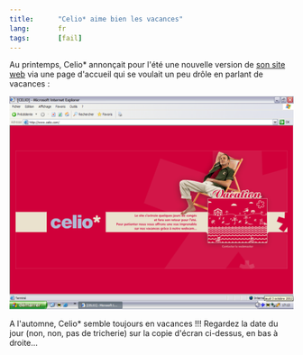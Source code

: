 ```yaml
--- 
title:      "Celio* aime bien les vacances" 
lang:       fr 
tags:       [fail]
---
```




Au printemps, Celio* annonçait pour l'été une nouvelle version de [son site web](http://www.celio.com/) via une page d'accueil qui se voulait un peu drôle en parlant de vacances :

![](celio-vacances.png "Celio en vacances")

A l'automne, Celio* semble toujours en vacances !!! Regardez la date du jour (non, non, pas de tricherie) sur la copie d'écran ci-dessus, en bas à droite…
